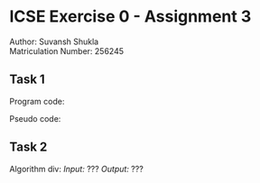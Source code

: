 # ICSE Exercise 0 - Assignment 3

Author: Suvansh Shukla  
Matriculation Number: 256245    

## Task 1

Program code:

Pseudo code:

## Task 2

Algorithm div:
  *Input:* ???
  *Output:* ???
